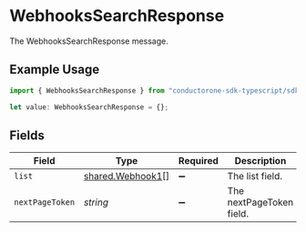 # WebhooksSearchResponse

The WebhooksSearchResponse message.

## Example Usage

```typescript
import { WebhooksSearchResponse } from "conductorone-sdk-typescript/sdk/models/shared";

let value: WebhooksSearchResponse = {};
```

## Fields

| Field                                                       | Type                                                        | Required                                                    | Description                                                 |
| ----------------------------------------------------------- | ----------------------------------------------------------- | ----------------------------------------------------------- | ----------------------------------------------------------- |
| `list`                                                      | [shared.Webhook1](../../../sdk/models/shared/webhook1.md)[] | :heavy_minus_sign:                                          | The list field.                                             |
| `nextPageToken`                                             | *string*                                                    | :heavy_minus_sign:                                          | The nextPageToken field.                                    |